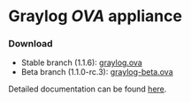 Graylog *OVA* appliance
========================

### Download

  * Stable branch (1.1.6): [graylog.ova](https://packages.graylog2.org/releases/graylog2-omnibus/ova/graylog.ova)
  * Beta branch (1.1.0-rc.3): [graylog-beta.ova](https://packages.graylog2.org/releases/graylog2-omnibus/ova/graylog-beta.ova)

Detailed documentation can be found [here](http://docs.graylog.org/en/latest/pages/installation/virtual_machine_appliances.html).
